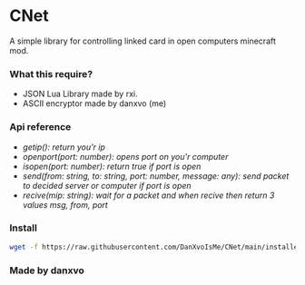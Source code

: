 # CNet
A simple library for controlling linked card in open computers minecraft mod.

### What this require?
- JSON Lua Library made by rxi.
- ASCII encryptor made by danxvo (me)

### Api reference
- *getip(): return you'r ip*
- *openport(port: number): opens port on you'r computer*
- *isopen(port: number): return true if port is open*
- *send(from: string, to: string, port: number, message: any): send packet to decided server or computer if port is open*
- *recive(mip: string): wait for a packet and when recive then return 3 values msg, from, port*

### Install
```bash
wget -f https://raw.githubusercontent.com/DanXvoIsMe/CNet/main/installer.lua /tmp/installer.lua && lua /tmp/installer.lua
```

### Made by danxvo
